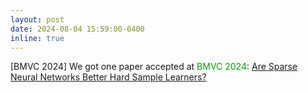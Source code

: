 ```yaml
---
layout: post
date: 2024-08-04 15:59:00-0400
inline: true
---
```




[BMVC 2024]  We got one paper accepted at <font color=009f06>BMVC 2024</font>: [Are Sparse Neural Networks Better Hard
Sample Learners?](https://arxiv.org/pdf/2409.09196)